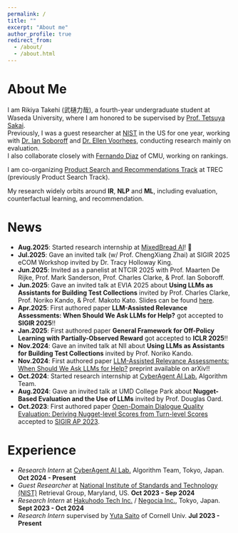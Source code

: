 ```yaml
---
permalink: /
title: ""
excerpt: "About me"
author_profile: true
redirect_from:
  - /about/
  - /about.html
---
```


# About Me
I am Rikiya Takehi (武樋力哉), a fourth-year undergraduate student at Waseda University, where I am honored to be supervised by [Prof. Tetsuya Sakai](http://sakailab.com/tetsuya/). <br> Previously, I was a guest researcher at [NIST](nist.gov) in the US for one year, working with [Dr. Ian Soboroff](https://www.nist.gov/people/ian-soboroff) and [Dr. Ellen Voorhees](https://www.nist.gov/people/ellen-m-voorhees), conducting research mainly on evaluation.<br> I also collaborate closely with [Fernando Diaz](https://841.io/) of CMU, working on rankings. 

I am co-organizing [Product Search and Recommendations Track](https://trec-product-search.github.io/index.html) at TREC (previously Product Search Track).

My research widely orbits around **IR**, **NLP** and **ML**, including evaluation, counterfactual learning, and recommendation.

# News
- **Aug.2025**: Started research internship at [MixedBread AI](https://www.mixedbread.com/)! 🍞
- **Jul.2025**: Gave an invited talk (w/ Prof. ChengXiang Zhai) at SIGIR 2025 eCOM Workshop invited by Dr. Tracy Holloway King.
- **Jun.2025**: Invited as a panelist at NTCIR 2025 with Prof. Maarten De Rijke, Prof. Mark Sanderson, Prof. Charles Clarke, & Prof. Ian Soboroff.
- **Jun.2025**: Gave an invited talk at EVIA 2025 about **Using LLMs as Assistants for Building Test Collections** invited by Prof. Charles Clarke, Prof. Noriko Kando, & Prof. Makoto Kato. Slides can be found [here](https://drive.google.com/file/d/1aoF8ZOxFj3EcjXyw07yiDztj5HP_xbYf/view?usp=sharing).
- **Apr.2025**: First authored paper **LLM-Assisted Relevance Assessments: When Should We Ask LLMs for Help?** got accepted to **SIGIR 2025**!!
- **Jan.2025**: First authored paper **General Framework for Off-Policy Learning with Partially-Observed Reward** got accepted to **ICLR 2025**!!
- **Nov.2024**: Gave an invited talk at NII about **Using LLMs as Assistants for Building Test Collections** invited by Prof. Noriko Kando.
- **Nov.2024**: First authored paper [LLM-Assisted Relevance Assessments: When Should We Ask LLMs for Help?](https://arxiv.org/abs/2411.06877) preprint available on arXiv!!
- **Oct.2024**: Started research internship at [CyberAgent AI Lab.](https://www.cyberagent.co.jp/en/service/ai/) Algorithm Team.
- **Aug.2024**: Gave an invited talk at UMD College Park about **Nugget-Based Evaluation and the Use of LLMs** invited by Prof. Douglas Oard.
- **Oct.2023**: First authored paper [Open-Domain Dialogue Quality Evaluation: Deriving Nugget-level Scores from Turn-level Scores](https://doi.org/10.48550/arXiv.2310.00410) accepted to [SIGIR AP 2023](http://www.sigir-ap.org/sigir-ap-2023/).

# Experience
- _Research Intern_ at [CyberAgent AI Lab.](https://www.cyberagent.co.jp/en/service/ai/) Algorithm Team, Tokyo, Japan. **Oct 2024 - Present**
- _Guest Researcher_ at [National Institute of Standards and Technology (NIST)](https://www.nist.gov/) Retrieval Group, Maryland, US. **Oct 2023 - Sep 2024**
- _Research Intern_ at [Hakuhodo Tech Inc.](https://www.hakuhodo-technologies.co.jp/) / [Negocia Inc.](https://negocia.jp/), Tokyo, Japan. **Sept 2023 - Oct 2024**
- _Research Intern_ supervised by [Yuta Saito](https://usait0.com/en/) of Cornell Univ. **Jul 2023 - Present**

<!--
# Education
- **Waseda University** (2021-)
  - 3rd-year B.A student at Computer Science and Communications Engineering (English-based major)

# Languages
Japanese (native), English (fluent: TOEFL 110), French (fluent: CEFR/DELF B2)
-->
